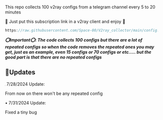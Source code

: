 This repo collects 100 v2ray configs from a telegram channel every 5 to 20 minutes

💙 Just put this subscription link in a v2ray client and enjoy 💙

```javascript
https://raw.githubusercontent.com/Space-00/V2ray_collector/main/config.txt
```

***⭕Important⭕: The code collects 100 configs but there are a lot of repeated configs so when the code removes the repeated ones you may get, just as an example, even 15 configs or 70 configs or etc..... but the good part is that there are no repeated configs***



**🔵Updates**
--------------------

<span style="font-size: 0.1em;">🔵</span> 7/28/2024 Update:

From now on there won't be any repeated config

• 7/31/2024 Update:

Fixed a tiny bug
